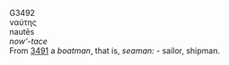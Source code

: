 <body>
  <p>G3492<br>  ναύτης  <br> nautēs  <br><i>now‘-tace </i><br>From <a href="g3491.htm">3491</a>  a <i>boatman</i>, that is, <i>seaman:</i> - sailor, shipman.<br></p>
 </body>